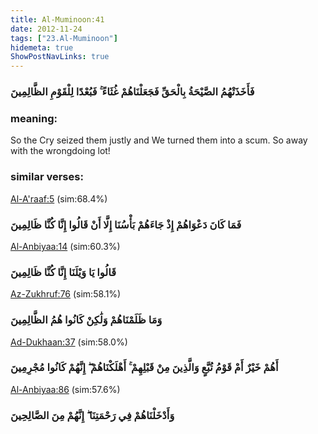 ```yaml
---
title: Al-Muminoon:41
date: 2012-11-24
tags: ["23.Al-Muminoon"]
hidemeta: true 
ShowPostNavLinks: true 
---
```

### فَأَخَذَتْهُمُ الصَّيْحَةُ بِالْحَقِّ فَجَعَلْنَاهُمْ غُثَاءً ۚ فَبُعْدًا لِلْقَوْمِ الظَّالِمِينَ
### meaning: 
So the Cry seized them justly and We turned them into a scum. So away with the wrongdoing lot!
### similar verses: 

[Al-A'raaf:5](/7/5) (sim:68.4%)

### فَمَا كَانَ دَعْوَاهُمْ إِذْ جَاءَهُمْ بَأْسُنَا إِلَّا أَنْ قَالُوا إِنَّا كُنَّا ظَالِمِينَ

[Al-Anbiyaa:14](/21/14) (sim:60.3%)

### قَالُوا يَا وَيْلَنَا إِنَّا كُنَّا ظَالِمِينَ

[Az-Zukhruf:76](/43/76) (sim:58.1%)

### وَمَا ظَلَمْنَاهُمْ وَلَٰكِنْ كَانُوا هُمُ الظَّالِمِينَ

[Ad-Dukhaan:37](/44/37) (sim:58.0%)

### أَهُمْ خَيْرٌ أَمْ قَوْمُ تُبَّعٍ وَالَّذِينَ مِنْ قَبْلِهِمْ ۚ أَهْلَكْنَاهُمْ ۖ إِنَّهُمْ كَانُوا مُجْرِمِينَ

[Al-Anbiyaa:86](/21/86) (sim:57.6%)

### وَأَدْخَلْنَاهُمْ فِي رَحْمَتِنَا ۖ إِنَّهُمْ مِنَ الصَّالِحِينَ
